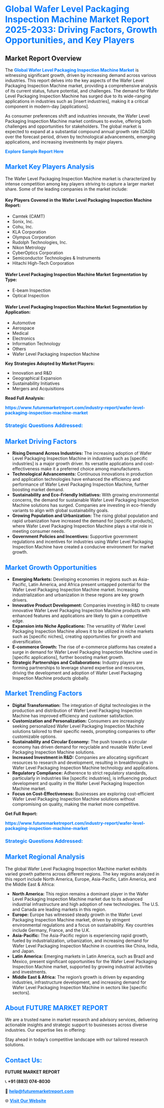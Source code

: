 <h1 style="color: #007BFF;">Global Wafer Level Packaging Inspection Machine Market Report 2025-2033: Driving Factors, Growth Opportunities, and Key Players</h1>

<section id="overview">
<h2>Market Report Overview</h2>
<p>The <a href="https://www.futuremarketreport.com/industry-report/wafer-level-packaging-inspection-machine-market" style="color: #007BFF; text-decoration: none;"><strong>Global Wafer Level Packaging Inspection Machine Market</strong></a> is witnessing significant growth, driven by increasing demand across various industries. This report delves into the key aspects of the Wafer Level Packaging Inspection Machine market, providing a comprehensive analysis of its current status, future potential, and challenges. The demand for Wafer Level Packaging Inspection Machine has surged due to its wide-ranging applications in industries such as [insert industries], making it a critical component in modern-day [applications].</p>
<p>As consumer preferences shift and industries innovate, the Wafer Level Packaging Inspection Machine market continues to evolve, offering both challenges and opportunities for stakeholders. The global market is expected to expand at a substantial compound annual growth rate (CAGR) over the forecast period, driven by technological advancements, emerging applications, and increasing investments by major players.</p>
</section>

<section id="overview">
<p><a href="https://www.futuremarketreport.com/request-sample/reportId=110877" style="color: #007BFF; text-decoration: none;"><strong>Explore Sample Report Here</strong></a></p>
</section>

<section id="key-players">
<h2 style="color: #007BFF;">Market Key Players Analysis</h2>
<p>The Wafer Level Packaging Inspection Machine market is characterized by intense competition among key players striving to capture a larger market share. Some of the leading companies in the market include:</p>
<h4>Key Players Covered in the Wafer Level Packaging Inspection Machine Report:</h4>
<ul><li>Camtek (CAMT)</li><li>Sonix, Inc.</li><li>Cohu, Inc.</li><li>KLA Corporation</li><li>Olympus Corporation</li><li>Rudolph Technologies, Inc.</li><li>Nikon Metrology</li><li>CyberOptics Corporation</li><li>Semiconductor Technologies &amp; Instruments</li><li>Hitachi High-Tech Corporation</li></ul>
<h4>Wafer Level Packaging Inspection Machine Market Segmentation by Type:</h4>
<ul><li>E-beam Inspection</li><li>Optical Inspection</li></ul>

<h4>Wafer Level Packaging Inspection Machine Market Segmentation by Application:</h4>
<ul><li>Automotive</li><li>Aerospace</li><li>Medical</li><li>Electronics</li><li>Information Technology</li><li>Others</li><li>Wafer Level Packaging Inspection Machine</li></ul>
<p><strong>Key Strategies Adopted by Market Players:</strong></p>
<ul>
<li>Innovation and R&D</li>
<li>Geographical Expansion</li>
<li>Sustainability Initiatives</li>
<li>Mergers and Acquisitions</li>
</ul>
</section>

<section>
<p><strong>Read Full Analysis: </strong></p><a href="https://www.futuremarketreport.com/industry-report/wafer-level-packaging-inspection-machine-market" style="color: #007BFF; text-decoration: none;"><strong>https://www.futuremarketreport.com/industry-report/wafer-level-packaging-inspection-machine-market</strong></a>
<h3 style="color: #007BFF;">Strategic Questions Addressed:</h3>
</section>

<section id="driving-factors">
<h2 style="color: #007BFF;">Market Driving Factors</h2>
<ul>
<li><strong>Rising Demand Across Industries:</strong> The increasing adoption of Wafer Level Packaging Inspection Machine in industries such as [specific industries] is a major growth driver. Its versatile applications and cost-effectiveness make it a preferred choice among manufacturers.</li>
<li><strong>Technological Advancements:</strong> Continuous innovations in production and application technologies have enhanced the efficiency and performance of Wafer Level Packaging Inspection Machine, further boosting market demand.</li>
<li><strong>Sustainability and Eco-Friendly Initiatives:</strong> With growing environmental concerns, the demand for sustainable Wafer Level Packaging Inspection Machine solutions has surged. Companies are investing in eco-friendly variants to align with global sustainability goals.</li>
<li><strong>Growing Population and Urbanization:</strong> The rising global population and rapid urbanization have increased the demand for [specific products], where Wafer Level Packaging Inspection Machine plays a vital role in meeting consumer needs.</li>
<li><strong>Government Policies and Incentives:</strong> Supportive government regulations and incentives for industries using Wafer Level Packaging Inspection Machine have created a conducive environment for market growth.</li>
</ul>
</section>

<section id="growth-opportunities">
<h2 style="color: #007BFF;">Market Growth Opportunities</h2>
<ul>
<li><strong>Emerging Markets:</strong> Developing economies in regions such as Asia-Pacific, Latin America, and Africa present untapped potential for the Wafer Level Packaging Inspection Machine market. Increasing industrialization and urbanization in these regions are key growth drivers.</li>
<li><strong>Innovative Product Development:</strong> Companies investing in R&D to create innovative Wafer Level Packaging Inspection Machine products with enhanced features and applications are likely to gain a competitive edge.</li>
<li><strong>Expansion into Niche Applications:</strong> The versatility of Wafer Level Packaging Inspection Machine allows it to be utilized in niche markets such as [specific niches], creating opportunities for growth and diversification.</li>
<li><strong>E-commerce Growth:</strong> The rise of e-commerce platforms has created a surge in demand for Wafer Level Packaging Inspection Machine used in [specific applications], further boosting market growth.</li>
<li><strong>Strategic Partnerships and Collaborations:</strong> Industry players are forming partnerships to leverage shared expertise and resources, driving the development and adoption of Wafer Level Packaging Inspection Machine products globally.</li>
</ul>
</section>

<section id="trending-factors">
<h2 style="color: #007BFF;">Market Trending Factors</h2>
<ul>
<li><strong>Digital Transformation:</strong> The integration of digital technologies in the production and distribution of Wafer Level Packaging Inspection Machine has improved efficiency and customer satisfaction.</li>
<li><strong>Customization and Personalization:</strong> Consumers are increasingly seeking personalized Wafer Level Packaging Inspection Machine solutions tailored to their specific needs, prompting companies to offer customizable options.</li>
<li><strong>Sustainability and Circular Economy:</strong> The push towards a circular economy has driven demand for recyclable and reusable Wafer Level Packaging Inspection Machine solutions.</li>
<li><strong>Increased Investment in R&D:</strong> Companies are allocating significant resources to research and development, resulting in breakthroughs in Wafer Level Packaging Inspection Machine technology and applications.</li>
<li><strong>Regulatory Compliance:</strong> Adherence to strict regulatory standards, particularly in industries like [specific industries], is influencing product development and quality in the Wafer Level Packaging Inspection Machine market.</li>
<li><strong>Focus on Cost-Effectiveness:</strong> Businesses are exploring cost-efficient Wafer Level Packaging Inspection Machine solutions without compromising on quality, making the market more competitive.</li>
</ul>
</section>

<section>
<p><strong>Get Full Report: </strong></p><a href="https://www.futuremarketreport.com/industry-report/wafer-level-packaging-inspection-machine-market" style="color: #007BFF; text-decoration: none;"><strong>https://www.futuremarketreport.com/industry-report/wafer-level-packaging-inspection-machine-market</strong></a>
<h3 style="color: #007BFF;">Strategic Questions Addressed:</h3>
</section>


<section id="regional-analysis">
<h2 style="color: #007BFF;">Market Regional Analysis</h2>
<p>The global Wafer Level Packaging Inspection Machine market exhibits varied growth patterns across different regions. The key regions analyzed in this report include North America, Europe, Asia-Pacific, Latin America, and the Middle East & Africa:</p>
<ul>
<li><strong>North America:</strong> This region remains a dominant player in the Wafer Level Packaging Inspection Machine market due to its advanced industrial infrastructure and high adoption of new technologies. The U.S. and Canada are leading markets in this region.</li>
<li><strong>Europe:</strong> Europe has witnessed steady growth in the Wafer Level Packaging Inspection Machine market, driven by stringent environmental regulations and a focus on sustainability. Key countries include Germany, France, and the U.K.</li>
<li><strong>Asia-Pacific:</strong> The Asia-Pacific region is experiencing rapid growth, fueled by industrialization, urbanization, and increasing demand for Wafer Level Packaging Inspection Machine in countries like China, India, and Japan.</li>
<li><strong>Latin America:</strong> Emerging markets in Latin America, such as Brazil and Mexico, present significant opportunities for the Wafer Level Packaging Inspection Machine market, supported by growing industrial activities and investments.</li>
<li><strong>Middle East & Africa:</strong> The region’s growth is driven by expanding industries, infrastructure development, and increasing demand for Wafer Level Packaging Inspection Machine in sectors like [specific sectors].</li>
</ul>
</section>

<footer>
<h2 style="color: #007BFF;">About FUTURE MARKET REPORT</h2>
<p>We are a trusted name in market research and advisory services, delivering actionable insights and strategic support to businesses across diverse industries. Our expertise lies in offering:</p>

<p>Stay ahead in today’s competitive landscape with our tailored research solutions.</p>

<h2 style="color: #007BFF;">Contact Us:</h2>
<p><strong>FUTURE MARKET REPORT</strong></p>
<p>📞 <strong>+91 (883) 074-8030</strong></p>
<p>📧 <strong><a href="mailto:help@futuremarketreport.com" style="color: #007BFF;">help@futuremarketreport.com</a></strong></p>
<p>🌐 <strong><a href="https://www.futuremarketreport.com/" style="color: #007BFF;">Visit Our Website</a></strong></p>
</footer>